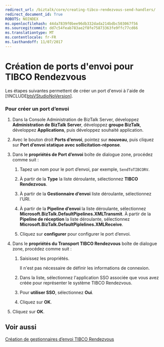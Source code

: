 ```yaml
---
redirect_url: /biztalk/core/creating-tibco-rendezvous-send-handlers/
redirect_document_id: True
ROBOTS: NOINDEX
ms.openlocfilehash: 44da7839f0bee96db332dada214bdbc503067f56
ms.sourcegitcommit: dd7c54feab783ae2f8fe75873363fe9ffc77cd66
ms.translationtype: MT
ms.contentlocale: fr-FR
ms.lasthandoff: 11/07/2017
---
```

# <a name="how-to-create-send-ports-for-tibco-rendezvous"></a>Création de ports d'envoi pour TIBCO Rendezvous
Les étapes suivantes permettent de créer un port d'envoi à l'aide de [!INCLUDE[btsVStudioNoVersion](../includes/btsvstudionoversion-md.md)].  
  
### <a name="to-create-a-send-port"></a>Pour créer un port d’envoi  
  
1.  Dans la Console Administration de BizTalk Server, développez **Administration de BizTalk Server**, développez **groupe BizTalk**, développez **Applications**, puis développez souhaité application.  
  
2.  Avec le bouton droit **Ports d’envoi**, pointez sur **nouveau**, puis cliquez sur **Port d’envoi statique avec sollicitation-réponse**.  
  
3.  Dans le **propriétés de Port d’envoi** boîte de dialogue zone, procédez comme suit :  
  
    1.  Tapez un nom pour le port d’envoi, par exemple, `SendToTIBCORV`.  
  
    2.  À partir de la **Type** la liste déroulante, sélectionnez **TIBCO Rendezvous**.  
  
    3.  À partir de la **Gestionnaire d’envoi** liste déroulante, sélectionnez l’URI.  
  
    4.  À partir de la **Pipeline d’envoi** la liste déroulante, sélectionnez **Microsoft.BizTalk.DefaultPipelines.XMLTransmit**. À partir de la **Pipeline de réception** la liste déroulante, sélectionnez **Microsoft.BizTalk.DefaultPiplelines.XMLReceive**.  
  
    6.  Cliquez sur **configurer** pour configurer le port d’envoi.  
  
4.  Dans le **propriétés du Transport TIBCO Rendezvous** boîte de dialogue zone, procédez comme suit :  
  
    1.  Saisissez les propriétés.  
  
         Il n'est pas nécessaire de définir les informations de connexion.  
  
    2.  Dans la liste, sélectionnez l'application SSO associée que vous avez créée pour représenter le système TIBCO Rendezvous.  
  
    3.  Pour **utiliser SSO**, sélectionnez **Oui**.  
  
    4.  Cliquez sur **OK**.  
  
5.  Cliquez sur **OK**.  
  
## <a name="see-also"></a>Voir aussi  
 [Création de gestionnaires d’envoi TIBCO Rendezvous](../core/creating-tibco-rendezvous-send-handlers.md)